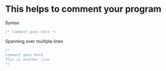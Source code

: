 # This helps to comment your program

Syntax

```c
/* Comment goes here */
```

Spanning over multiple lines

```c
/*
Comment goes here
This is another line
*/
```
